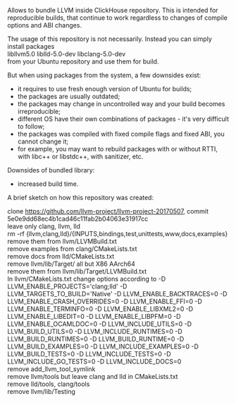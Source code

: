 Allows to bundle LLVM inside ClickHouse repository.
This is intended for reproducible builds, that continue to work regardless to changes of compile options and ABI changes.

The usage of this repository is not necessarily.
Instead you can simply install packages  
 libllvm5.0 liblld-5.0-dev libclang-5.0-dev  
 from your Ubuntu repository and use them for build.

But when using packages from the system, a few downsides exist:
- it requires to use fresh enough version of Ubuntu for builds;
- the packages are usually outdated;
- the packages may change in uncontrolled way and your build becomes irreproducible;
- different OS have their own combinations of packages - it's very difficult to follow;
- the packages was compiled with fixed compile flags and fixed ABI, you cannot change it;
- for example, you may want to rebuild packages with or without RTTI, with libc++ or libstdc++, with sanitizer, etc.

Downsides of bundled library:
- increased build time.

A brief sketch on how this repository was created:

clone https://github.com/llvm-project/llvm-project-20170507, commit 5e0e9dd68ec4b1cad46c11fab2b04063e31917cc  
leave only clang, llvm, lld  
rm -rf {llvm,clang,lld}/{INPUTS,bindings,test,unittests,www,docs,examples}  
remove them from llvm/LLVMBuild.txt  
remove examples from clang/CMakeLists.txt  
remove docs from lld/CMakeLists.txt  
remove llvm/lib/Target/ all but X86 AArch64  
remove them from llvm/lib/Target/LLVMBuild.txt  
In llvm/CMakeLists.txt change options according to -D LLVM_ENABLE_PROJECTS='clang;lld' -D LLVM_TARGETS_TO_BUILD='Native' -D LLVM_ENABLE_BACKTRACES=0 -D LLVM_ENABLE_CRASH_OVERRIDES=0 -D LLVM_ENABLE_FFI=0 -D LLVM_ENABLE_TERMINFO=0 -D LLVM_ENABLE_LIBXML2=0 -D LLVM_ENABLE_LIBEDIT=0 -D LLVM_ENABLE_LIBPFM=0 -D LLVM_ENABLE_OCAMLDOC=0 -D LLVM_INCLUDE_UTILS=0 -D LLVM_BUILD_UTILS=0 -D LLVM_INCLUDE_RUNTIMES=0 -D LLVM_BUILD_RUNTIMES=0 -D LLVM_BUILD_RUNTIME=0 -D LLVM_BUILD_EXAMPLES=0 -D LLVM_INCLUDE_EXAMPLES=0 -D LLVM_BUILD_TESTS=0 -D LLVM_INCLUDE_TESTS=0 -D LLVM_INCLUDE_GO_TESTS=0 -D LLVM_INCLUDE_DOCS=0  
remove add_llvm_tool_symlink  
remove llvm/tools but leave clang and lld in CMakeLists.txt  
remove lld/tools, clang/tools  
remove llvm/lib/Testing
